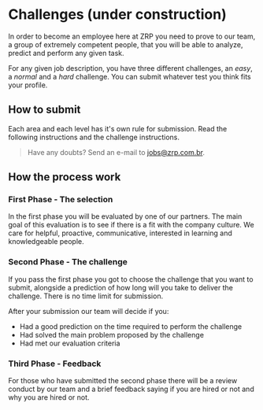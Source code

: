 # Challenges (under construction)

In order to become an employee here at ZRP you need to prove to our team, a group of extremely competent people, that you will be able to analyze, predict and perform any given task.

For any given job description, you have three different challenges, an *easy*, a *normal* and a *hard* challenge. You can submit whatever test you think fits your profile.

## How to submit

Each area and each level has it's own rule for submission. Read the following instructions and the challenge instructions.

> Have any doubts? Send an e-mail to [jobs@zrp.com.br](jobs@zrp.com.br).

## How the process work

### First Phase - The selection

In the first phase you will be evaluated by one of our partners. The main goal of this evaluation is to see if there is a fit with the company culture. We care for helpful, proactive, communicative, interested in learning and knowledgeable people.

### Second Phase - The challenge

If you pass the first phase you got to choose the challenge that you want to submit, alongside a prediction of how long will you take to deliver the challenge. There is no time limit for submission.

After your submission our team will decide if you:

- Had a good prediction on the time required to perform the challenge
- Had solved the main problem proposed by the challenge
- Had met our evaluation criteria

### Third Phase - Feedback

For those who have submitted the second phase there will be a review conduct by our team and a brief feedback saying if you are hired or not and why you are hired or not.
